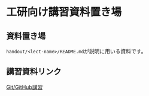 # 工研向け講習資料置き場

## 資料置き場
`handout/<lect-name>/README.md`が説明に用いる資料です。

## 講習資料リンク
[Git/GitHub講習](./handout/git-lect/)
